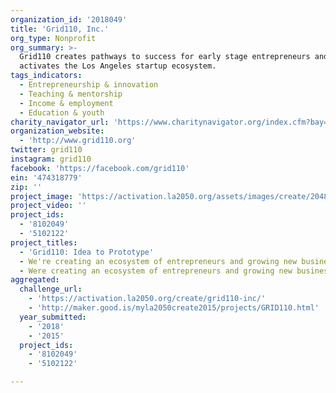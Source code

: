 ```yaml
---
organization_id: '2018049'
title: 'Grid110, Inc.'
org_type: Nonprofit
org_summary: >-
  Grid110 creates pathways to success for early stage entrepreneurs and
  activates the Los Angeles startup ecosystem.
tags_indicators:
  - Entrepreneurship & innovation
  - Teaching & mentorship
  - Income & employment
  - Education & youth
charity_navigator_url: 'https://www.charitynavigator.org/index.cfm?bay=search.profile&ein=474318779'
organization_website:
  - 'http://www.grid110.org'
twitter: grid110
instagram: grid110
facebook: 'https://facebook.com/grid110'
ein: '474318779'
zip: ''
project_image: 'https://activation.la2050.org/assets/images/create/2048-wide/grid110-inc.jpg'
project_video: ''
project_ids:
  - '8102049'
  - '5102122'
project_titles:
  - 'Grid110: Idea to Prototype'
  - We're creating an ecosystem of entrepreneurs and growing new businesses.
  - Were creating an ecosystem of entrepreneurs and growing new businesses.
aggregated:
  challenge_url:
    - 'https://activation.la2050.org/create/grid110-inc/'
    - 'http://maker.good.is/myla2050create2015/projects/GRID110.html'
  year_submitted:
    - '2018'
    - '2015'
  project_ids:
    - '8102049'
    - '5102122'

---
```


